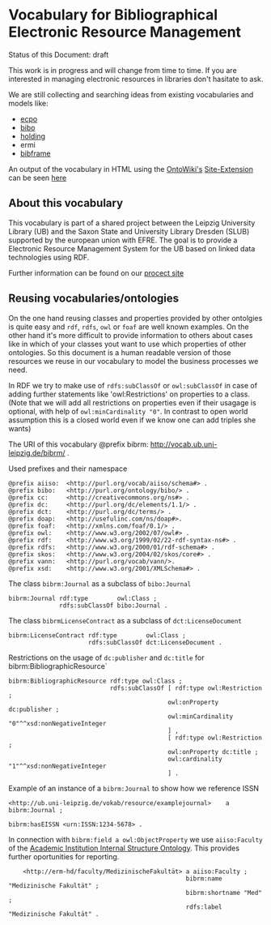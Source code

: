 Vocabulary for Bibliographical Electronic Resource Management
=============================================================

Status of this Document: draft

This work is in progress and will change from time to time. If you are interested in managing electronic resources in libraries don't hasitate to ask.

We are still collecting and searching ideas from existing vocabularies and models like:
* [ecpo](https://github.com/cKlee/ecpo)
* [bibo](http://bibliontology.com/)
* [holding](https://github.com/dini-ag-kim/holding-ontology)
* ermi
* [bibframe](http://bibframe.org/)  

An output of the vocabulary in HTML using the [OntoWiki's](http://ontowiki.net) [Site-Extension](https://github.com/AKSW/site.ontowiki/) can be seen [here](http://vocab.ub.uni-leipzig.de/bibrm/.html)

About this vocabulary
---------------------

This vocabulary is part of a shared project between the Leipzig University Library (UB) and the Saxon State and University Library Dresden (SLUB) supported by the european union with EFRE. The goal is to provide a Electronic Resource Management System for the UB based on linked data technologies using RDF.

Further information can be found on our [procect
site](http://aksw.org/Projects/)

Reusing vocabularies/ontologies
------------------------------

On the one hand reusing classes and properties provided by other ontolgies is quite easy and `rdf`, `rdfs`, `owl` or `foaf` are well known examples. On the other hand it's more difficult to provide  information to others about cases like in which of your classes yout want to use which properties of other ontologies.
So this document is a human readable version of those resources we reuse in our vocabulary to model the business processes we need.

In RDF we try to make use of `rdfs:subClassOf` or `owl:subClassOf` in case of adding further statements like 'owl:Restrictions' on properties to a class. (Note that we will add all restrictions on properties even if their usagage is optional, with help of `owl:minCardinality "0"`. In contrast to open world assumption this is a closed world even if we know one can add triples she wants)

The URI of this vocabulary
    @prefix bibrm:  <http://vocab.ub.uni-leipzig.de/bibrm/> .

Used prefixes and their namespace

    @prefix aiiso:  <http://purl.org/vocab/aiiso/schema#> .
    @prefix bibo:   <http://purl.org/ontology/bibo/> .
    @prefix cc:     <http://creativecommons.org/ns#> .
    @prefix dc:     <http://purl.org/dc/elements/1.1/> .
    @prefix dct:    <http://purl.org/dc/terms/> .
    @prefix doap:   <http://usefulinc.com/ns/doap#>.
    @prefix foaf:   <http://xmlns.com/foaf/0.1/> .
    @prefix owl:    <http://www.w3.org/2002/07/owl#> .
    @prefix rdf:    <http://www.w3.org/1999/02/22-rdf-syntax-ns#> .
    @prefix rdfs:   <http://www.w3.org/2000/01/rdf-schema#> .
    @prefix skos:   <http://www.w3.org/2004/02/skos/core#> .
    @prefix vann:   <http://purl.org/vocab/vann/>.
    @prefix xsd:    <http://www.w3.org/2001/XMLSchema#> .

The class `bibrm:Journal` as a subclass of `bibo:Journal`

    bibrm:Journal rdf:type        owl:Class ;
                  rdfs:subClassOf bibo:Journal .

The class `bibrmLicenseContract` as a subclass of `dct:LicenseDocument`

    bibrm:LicenseContract rdf:type        owl:Class ;
                          rdfs:subClassOf dct:LicenseDocument .

Restrictions on the usage of `dc:publisher` and `dc:title` for bibrm:BibliographicResource`

    bibrm:BibliographicResource rdf:type owl:Class ;
                                rdfs:subClassOf [ rdf:type owl:Restriction ;
                                                owl:onProperty dc:publisher ;
                                                owl:minCardinality "0"^^xsd:nonNegativeInteger
                                                ] ,
                                                [ rdf:type owl:Restriction ;
                                                owl:onProperty dc:title ;
                                                owl:cardinality "1"^^xsd:nonNegativeInteger
                                                ] .

Example of an instance of a `bibrm:Journal` to show how we reference ISSN 

    <http://ub.uni-leipzig.de/vokab/resource/examplejournal>    a bibrm:Journal ;
                                                                bibrm:hasEISSN <urn:ISSN:1234-5678> .

In connection with `bibrm:field a owl:ObjectProperty` we use `aiiso:Faculty` of
the [Academic Institution Internal Structure Ontology](http://vocab.org/aiiso/schema). This provides further oportunities for reporting.

        <http://erm-hd/faculty/MedizinischeFakultät> a aiiso:Faculty ;
                                                     bibrm:name "Medizinische Fakultät" ;
                                                     bibrm:shortname "Med" ;
                                                     rdfs:label "Medizinische Fakultät" .
